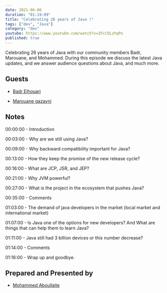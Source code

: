 ```yaml
---
date: 2021-06-06
duration: "01:19:09"
title: "Celebrating 26 years of Java !"
tags: ["dev", "Java"]
category: "dev"
youtube: https://www.youtube.com/watch?v=2FcCOLzhqPo
published: true
---
```


Celebrating 26 years of Java with our community members Badr, Marouane, and Mohammed. During this episode we discuss the latest Java updates, and we answer audience questions about Java, and much more.

## Guests

- [Badr Elhouari](https://twitter.com/badrelhouar)

- [Marouane gazayni](https://twitter.com/mgazanayi)

## Notes

00:00:00 - Introduction

00:03:00 - Why are we still using Java?

00:09:00 - Why backward compatibility important for Java?

00:13:00 - How they keep the promise of the new release cycle?

00:16:00 - What are JCP, JSR, and JEP?

00:21:00 - Why JVM powerful?

00:27:00 - What is the project in the ecosystem that pushes Java?

00:35:00 - Comments

01:03:00 - The demand of java developers in the market (local market and international market)

01:07:00 - Is Java one of the options for new developers? And What are things that can help them to learn Java?

01:11:00 - Java still had 3 billion devices or this number decrease?

01:14:00 - Comments

01:16:00 - Wrap up and goodbye.

## Prepared and Presented by

- [Mohammed Aboullaite](https://twitter.com/laytoun)
